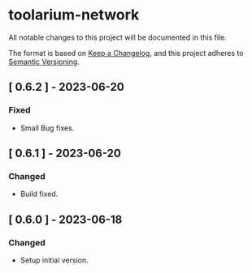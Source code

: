 # toolarium-network

All notable changes to this project will be documented in this file.

The format is based on [Keep a Changelog](https://keepachangelog.com/en/1.0.0/),
and this project adheres to [Semantic Versioning](https://semver.org/spec/v2.0.0.html).

## [ 0.6.2 ] - 2023-06-20
### Fixed
- Small Bug fixes.

## [ 0.6.1 ] - 2023-06-20
### Changed
- Build fixed.

## [ 0.6.0 ] - 2023-06-18
### Changed
- Setup initial version.

